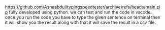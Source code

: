 https://github.com/Asnaabdul/typingspeedtester/archive/refs/heads/main.zip
fully developed using python.
we can test and run the code in vscode.
once you run the code you have to type the given sentence on terminal then it will show you the result along with that it will save the result in a csv file.
